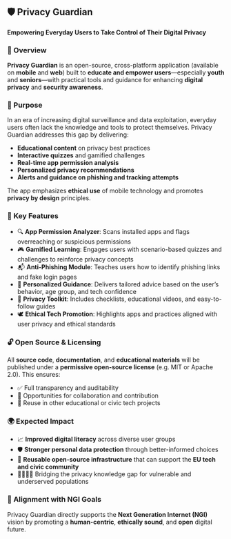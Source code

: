 ## 🛡️ Privacy Guardian

**Empowering Everyday Users to Take Control of Their Digital Privacy**

### 📘 Overview

**Privacy Guardian** is an open-source, cross-platform application (available on **mobile** and **web**) built to **educate and empower users**—especially **youth** and **seniors**—with practical tools and guidance for enhancing **digital privacy** and **security awareness**.

### 🎯 Purpose

In an era of increasing digital surveillance and data exploitation, everyday users often lack the knowledge and tools to protect themselves. Privacy Guardian addresses this gap by delivering:

* **Educational content** on privacy best practices
* **Interactive quizzes** and gamified challenges
* **Real-time app permission analysis**
* **Personalized privacy recommendations**
* **Alerts and guidance on phishing and tracking attempts**

The app emphasizes **ethical use** of mobile technology and promotes **privacy by design** principles.

### 🧩 Key Features

* 🔍 **App Permission Analyzer**: Scans installed apps and flags overreaching or suspicious permissions
* 🎮 **Gamified Learning**: Engages users with scenario-based quizzes and challenges to reinforce privacy concepts
* 📬 **Anti-Phishing Module**: Teaches users how to identify phishing links and fake login pages
* 🧠 **Personalized Guidance**: Delivers tailored advice based on the user’s behavior, age group, and tech confidence
* 🧰 **Privacy Toolkit**: Includes checklists, educational videos, and easy-to-follow guides
* 🕊️ **Ethical Tech Promotion**: Highlights apps and practices aligned with user privacy and ethical standards

### 🔓 Open Source & Licensing

All **source code**, **documentation**, and **educational materials** will be published under a **permissive open-source license** (e.g. MIT or Apache 2.0). This ensures:

* ✅ Full transparency and auditability
* 🤝 Opportunities for collaboration and contribution
* 🔁 Reuse in other educational or civic tech projects

### 🌍 Expected Impact

* 📈 **Improved digital literacy** across diverse user groups
* 🛡️ **Stronger personal data protection** through better-informed choices
* 🧱 **Reusable open-source infrastructure** that can support the **EU tech and civic community**
* 👨‍👩‍👧‍👦 Bridging the privacy knowledge gap for vulnerable and underserved populations

### 🔄 Alignment with NGI Goals

Privacy Guardian directly supports the **Next Generation Internet (NGI)** vision by promoting a **human-centric**, **ethically sound**, and **open** digital future.
